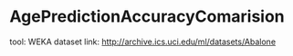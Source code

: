 # AgePredictionAccuracyComarision
tool: WEKA
dataset link: http://archive.ics.uci.edu/ml/datasets/Abalone
